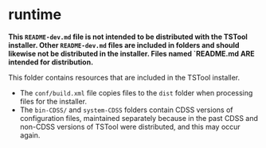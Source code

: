 # runtime #

**This `README-dev.md` file is not intended to be distributed with the TSTool installer.
Other `README-dev.md` files are included in folders and should likewise not be distributed in the installer.
Files named `README.md ARE intended for distribution.**

This folder contains resources that are included in the TSTool installer.

* The `conf/build.xml` file copies files to the `dist` folder when processing files for the installer.
* The `bin-CDSS/` and `system-CDSS` folders contain CDSS versions of configuration files,
maintained separately because in the past CDSS and non-CDSS versions of TSTool were distributed,
and this may occur again.
